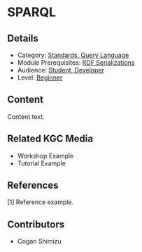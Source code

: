 # SPARQL
## Details
* Category: [Standards, Query Language](../categories/Standards,_Query_Language.md)
* Module Prerequisites: [RDF Serializations](../modules/RDF_Serializations.md)
* Audience: [Student, Developer](../audiences/Student,_Developer.md)
* Level: [Beginner](../levels/Beginner.md)

## Content
Content text.

## Related KGC Media
* Workshop Example
* Tutorial Example

## References
[1] Reference example.

## Contributors
* Cogan Shimizu
